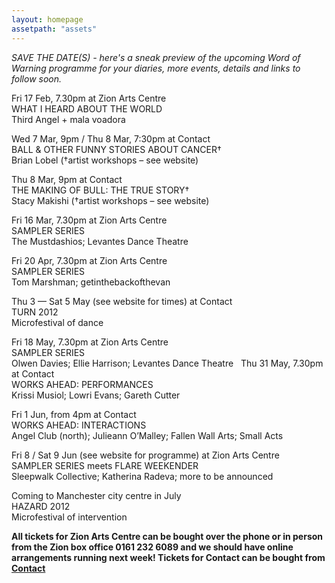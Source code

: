 ```yaml
---
layout: homepage
assetpath: "assets"
---
```


_SAVE THE DATE(S) - here's a sneak preview of the upcoming Word of Warning programme for your diaries, more events, details and links to follow soon._

Fri 17 Feb, 7.30pm at Zion Arts Centre  
WHAT I HEARD ABOUT THE WORLD  
Third Angel + mala voadora

Wed 7 Mar, 9pm / Thu 8 Mar, 7:30pm at Contact  
BALL & OTHER FUNNY STORIES ABOUT CANCER†  
Brian Lobel (†artist workshops – see website)

Thu 8 Mar, 9pm at Contact  
THE MAKING OF BULL: THE TRUE STORY†  
Stacy Makishi (†artist workshops – see website)

Fri 16 Mar, 7.30pm at Zion Arts Centre   
SAMPLER SERIES  
The Mustdashios; Levantes Dance Theatre    

Fri 20 Apr, 7.30pm at Zion Arts Centre  
SAMPLER SERIES   
Tom Marshman; getinthebackofthevan

Thu 3 — Sat 5 May (see website for times) at Contact  
TURN 2012   
Microfestival of dance

Fri 18 May, 7.30pm at Zion Arts Centre  
SAMPLER SERIES   
Olwen Davies; Ellie Harrison; Levantes Dance Theatre
 
Thu 31 May, 7.30pm at Contact  
WORKS AHEAD: PERFORMANCES   
Krissi Musiol; Lowri Evans; Gareth Cutter

Fri 1 Jun, from 4pm at Contact  
WORKS AHEAD: INTERACTIONS   
Angel Club (north); Julieann O’Malley; Fallen Wall Arts; Small Acts

Fri 8 / Sat 9 Jun (see website for programme) at Zion Arts Centre  
SAMPLER SERIES meets FLARE WEEKENDER  
Sleepwalk Collective; Katherina Radeva; more to be announced

Coming to Manchester city centre in July  
HAZARD 2012   
Microfestival of intervention

__All tickets for Zion Arts Centre can be bought over the phone or in person from the Zion box office 0161 232 6089 and we should have online arrangements running next week!   Tickets for Contact can be bought from [Contact](http://contactmcr.com/)__